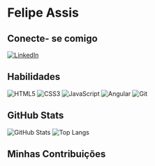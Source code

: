 # Felipe Assis

## Conecte- se comigo   
[![LinkedIn](https://img.shields.io/badge/LinkedIn-0077B5?style=for-the-badge&logo=linkedin&logoColor=white)](https://www.linkedin.com/in/felipe-breno-exe/)

## Habilidades
![HTML5](https://img.shields.io/badge/HTML5-E34F26?style=for-the-badge&logo=html5&logoColor=white) ![CSS3](https://img.shields.io/badge/CSS3-1572B6?style=for-the-badge&logo=css3&logoColor=white) ![JavaScript](https://img.shields.io/badge/JavaScript-F7DF1E?style=for-the-badge&logo=javascript&logoColor=black) ![Angular](https://img.shields.io/badge/Angular-DD0031?style=for-the-badge&logo=angular&logoColor=white)
 ![Git](https://img.shields.io/badge/GIT-E44C30?style=for-the-badge&logo=git&logoColor=white)
## GitHub Stats
![GitHub Stats](https://github-readme-stats.vercel.app/api?username=felipebrenno0&theme=transparent&bg_color=000&border_color=54AEFF&show_icons=true&icon_color=30A3DC&title_color=E94D5F&text_color=FFF&hide_title=true) ![Top Langs](https://github-readme-stats-git-masterrstaa-rickstaa.vercel.app/api/top-langs/?username=felipebrenno0&layout=compact&bg_color=000&border_color=30A3DC&title_color=E94D5F&text_color=FFF)
## Minhas Contribuições
